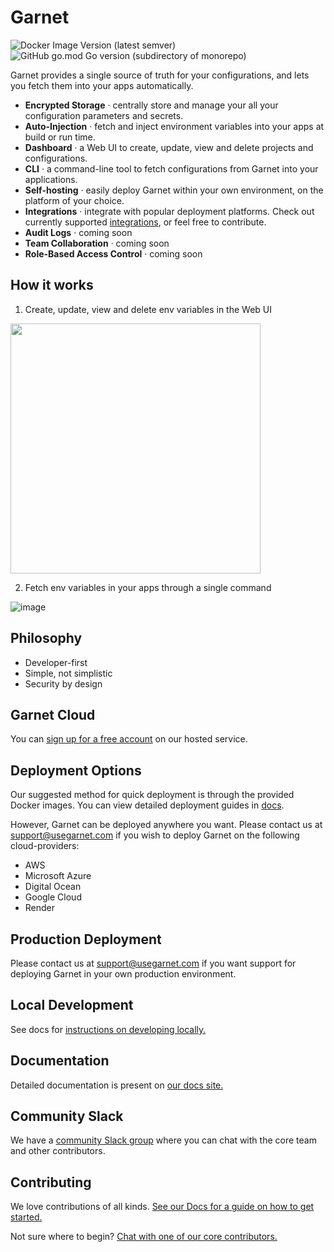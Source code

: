 # Garnet

![Docker Image Version (latest semver)](https://img.shields.io/docker/v/garnetlabs/garnet-oss-backend)
![GitHub go.mod Go version (subdirectory of monorepo)](https://img.shields.io/github/go-mod/go-version/garnet-labs/garnet-oss?filename=cli%2Fgo.mod)

Garnet provides a single source of truth for your configurations, and lets you fetch them into your apps automatically. 

- **Encrypted Storage** · centrally store and manage your all your configuration parameters and secrets.
- **Auto-Injection** · fetch and inject environment variables into your apps at build or run time.
- **Dashboard** · a Web UI to create, update, view and delete projects and configurations.
- **CLI** · a command-line tool to fetch configurations from Garnet into your applications.
- **Self-hosting** · easily deploy Garnet within your own environment, on the platform of your choice.
- **Integrations** · integrate with popular deployment platforms. Check out currently supported [integrations](https://docs.usegarnet.com/integration-guides/integrations), or feel free to contribute.  
- **Audit Logs** · coming soon 
- **Team Collaboration** · coming soon 
- **Role-Based Access Control** · coming soon 


## How it works  
  
 1. Create, update, view and delete env variables in the Web UI

<img src="https://user-images.githubusercontent.com/3413596/119445967-a3737c80-bcfb-11eb-99f4-3659fc1c82db.png" height="400">

 2. Fetch env variables in your apps through a single command

![image](https://cdn.usegarnet.com/assets/img/garnet/cli-flow-new-port-1-trimmed-optimized.gif)    
    

## Philosophy

- Developer-first
- Simple, not simplistic
- Security by design 


## Garnet Cloud 

You can [sign up for a free account](https://app.usegarnet.com/auth/signin) on our hosted service.


## Deployment Options

Our suggested method for quick deployment is through the provided Docker images. You can view detailed deployment guides in [docs](https://docs.usegarnet.com/deployment/deploying-garnet).

However, Garnet can be deployed anywhere you want. Please contact us at support@usegarnet.com if you wish to deploy Garnet on the following cloud-providers:

* AWS
* Microsoft Azure
* Digital Ocean
* Google Cloud
* Render

## Production Deployment

Please contact us at support@usegarnet.com if you want support for deploying Garnet in your own production environment. 

## Local Development 

See docs for [instructions on developing locally.](https://docs.usegarnet.com/deployment/docker) 

## Documentation 

Detailed documentation is present on [our docs site.](https://docs.usegarnet.com/)

## Community Slack 

We have a [community Slack group](https://join.slack.com/t/garnet-community/shared_invite/zt-r3peuq6t-QXABvM7c1lTodgapLlPwkQ) where you can chat with the core team and other contributors. 

## Contributing

We love contributions of all kinds. [See our Docs for a guide on how to get started.](https://github.com/garnet-labs/garnet-oss/blob/main/CONTRIBUTING.md)

Not sure where to begin? [Chat with one of our core contributors.](mailto:dev@usegarnet.com)
